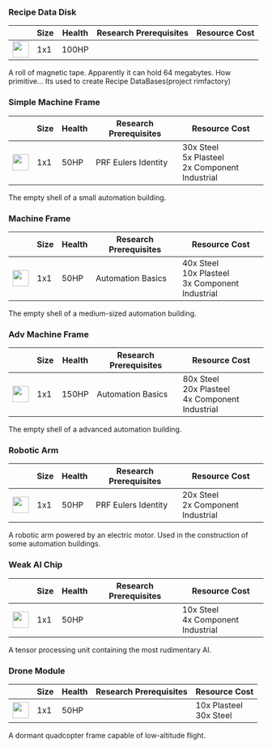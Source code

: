 ### Recipe Data Disk

|   | Size | Health | Research Prerequisites | Resource Cost |
| - | ---- | ------ | ---------------------- | ------------- |
| <img src="https://github.com/zymex22/Project-RimFactory-Revived/blob/master/Textures/SAL3/datadisk.png?raw=true" width="32" height="32" /> | 1x1 | 100HP |  |  |

A roll of magnetic tape. Apparently it can hold 64 megabytes. How primitive... Its used to create Recipe DataBases(project rimfactory)

### Simple Machine Frame

|   | Size | Health | Research Prerequisites | Resource Cost |
| - | ---- | ------ | ---------------------- | ------------- |
| <img src="https://github.com/zymex22/Project-RimFactory-Revived/blob/master/Textures/Common/MachineFrameSmall.png?raw=true" width="32" height="32" /> | 1x1 | 50HP | PRF Eulers Identity | 30x Steel<br />5x Plasteel<br />2x Component Industrial |

The empty shell of a small automation building.

### Machine Frame

|   | Size | Health | Research Prerequisites | Resource Cost |
| - | ---- | ------ | ---------------------- | ------------- |
| <img src="https://github.com/zymex22/Project-RimFactory-Revived/blob/master/Textures/Common/MachineFrame.png?raw=true" width="32" height="32" /> | 1x1 | 50HP | Automation Basics | 40x Steel<br />10x Plasteel<br />3x Component Industrial |

The empty shell of a medium-sized automation building.

### Adv Machine Frame

|   | Size | Health | Research Prerequisites | Resource Cost |
| - | ---- | ------ | ---------------------- | ------------- |
| <img src="https://github.com/zymex22/Project-RimFactory-Revived/blob/master/Textures/Common/MachineFrameLarge.png?raw=true" width="32" height="32" /> | 1x1 | 150HP | Automation Basics | 80x Steel<br />20x Plasteel<br />4x Component Industrial |

The empty shell of a advanced automation building.

### Robotic Arm

|   | Size | Health | Research Prerequisites | Resource Cost |
| - | ---- | ------ | ---------------------- | ------------- |
| <img src="https://github.com/zymex22/Project-RimFactory-Revived/blob/master/Textures/Common/RoboticArm.png?raw=true" width="32" height="32" /> | 1x1 | 50HP | PRF Eulers Identity | 20x Steel<br />2x Component Industrial |

A robotic arm powered by an electric motor. Used in the construction of some automation buildings.

### Weak AI Chip

|   | Size | Health | Research Prerequisites | Resource Cost |
| - | ---- | ------ | ---------------------- | ------------- |
| <img src="https://github.com/zymex22/Project-RimFactory-Revived/blob/master/Textures/Common/WeakAICore.png?raw=true" width="32" height="32" /> | 1x1 | 50HP |  | 10x Steel<br />4x Component Industrial |

A tensor processing unit containing the most rudimentary AI.

### Drone Module

|   | Size | Health | Research Prerequisites | Resource Cost |
| - | ---- | ------ | ---------------------- | ------------- |
| <img src="https://github.com/zymex22/Project-RimFactory-Revived/blob/master/Textures/Common/DroneModule.png?raw=true" width="32" height="32" /> | 1x1 | 50HP |  | 10x Plasteel<br />30x Steel |

A dormant quadcopter frame capable of low-altitude flight.

